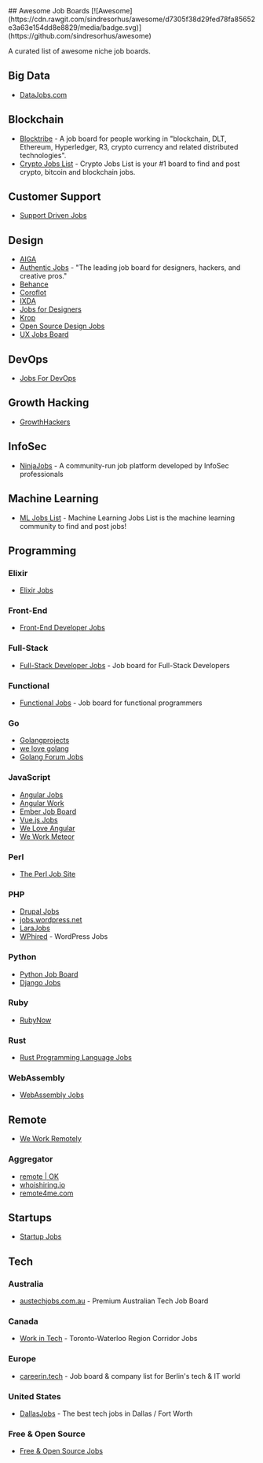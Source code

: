 <div class="github-widget" data-repo="tramcar/awesome-job-boards"></div>
<script async src="https://pagead2.googlesyndication.com/pagead/js/adsbygoogle.js"></script><ins class="adsbygoogle" style="display:block" data-ad-client="ca-pub-6890694312814945" data-ad-slot="5473692530" data-ad-format="auto"  data-full-width-responsive="true"></ins><script>(adsbygoogle = window.adsbygoogle || []).push({});</script>
## Awesome Job Boards [![Awesome](https://cdn.rawgit.com/sindresorhus/awesome/d7305f38d29fed78fa85652e3a63e154dd8e8829/media/badge.svg)](https://github.com/sindresorhus/awesome)

A curated list of awesome niche job boards.



## Big Data

* [DataJobs.com](https://datajobs.com/)

## Blockchain

* [Blocktribe](https://blocktribe.com/) - A job board for people working in "blockchain, DLT, Ethereum, Hyperledger, R3, crypto currency and related distributed technologies".
* [Crypto Jobs List](https://cryptojobslist.com/) - Crypto Jobs List is your #1 board to find and post crypto, bitcoin and blockchain jobs.

## Customer Support

* [Support Driven Jobs](http://jobs.supportdriven.com/)

## Design

* [AIGA](https://designjobs.aiga.org/)
* [Authentic Jobs](https://www.authenticjobs.com/) - "The leading job board for designers, hackers, and creative pros."
* [Behance](https://www.behance.net/joblist)
* [Coroflot](https://www.coroflot.com/design-jobs)
* [IXDA](http://ixda.org/jobs/)
* [Jobs for Designers](https://dribbble.com/jobs)
* [Krop](https://www.krop.com/creative-jobs/)
* [Open Source Design Jobs](https://opensourcedesign.net/jobs/)
* [UX Jobs Board](https://www.uxjobsboard.com)

## DevOps

* [Jobs For DevOps](https://jobsfordevops.com)

## Growth Hacking

* [GrowthHackers](https://growthhackers.com/jobs)

## InfoSec

* [NinjaJobs](https://ninjajobs.org/) - A community-run job platform developed by InfoSec professionals

## Machine Learning

* [ML Jobs List](https://mljobslist.com/jobs/) - Machine Learning Jobs List is the machine learning community to find and post jobs! 

## Programming

### Elixir

* [Elixir Jobs](https://elixir.career/)

### Front-End

* [Front-End Developer Jobs](http://frontenddeveloperjob.com/)

### Full-Stack

* [Full-Stack Developer Jobs](https://fullstackjob.com/) - Job board for Full-Stack Developers

### Functional

* [Functional Jobs](https://functionaljobs.com/) - Job board for functional programmers

### Go

* [Golangprojects](https://www.golangprojects.com/)
* [we love golang](https://www.welovegolang.com/)
* [Golang Forum Jobs](https://forum.golangbridge.org/c/jobs)

### JavaScript

* [Angular Jobs](https://angularjobs.com/)
* [Angular Work](https://angular.work/)
* [Ember Job Board](https://jobs.emberjs.com/)
* [Vue.js Jobs](https://vuejobs.com/)
* [We Love Angular](https://www.weloveangular.com/)
* [We Work Meteor](https://www.weworkmeteor.com/)

### Perl

* [The Perl Job Site](https://jobs.perl.org/)

### PHP

* [Drupal Jobs](https://jobs.drupal.org/)
* [jobs.wordpress.net](https://jobs.wordpress.net/)
* [LaraJobs](https://larajobs.com/)
* [WPhired](https://www.wphired.com/) - WordPress Jobs

### Python

* [Python Job Board](https://www.python.org/jobs/)
* [Django Jobs](https://djangojobs.net/jobs/)

### Ruby

* [RubyNow](https://jobs.rubynow.com/)

### Rust

* [Rust Programming Language Jobs](http://rust-jobs.com/)

### WebAssembly

* [WebAssembly Jobs](https://webassemblyjobs.com/)

## Remote

* [We Work Remotely](https://weworkremotely.com/)

### Aggregator

* [remote | OK](https://remoteok.io/)
* [whoishiring.io](https://whoishiring.io/)
* [remote4me.com](https://remote4me.com/)

## Startups

* [Startup Jobs](https://startup.jobs/)

## Tech

### Australia

* [austechjobs.com.au](https://austechjobs.com.au/) - Premium Australian Tech Job Board

### Canada

* [Work in Tech](https://www.workintech.ca/) - Toronto-Waterloo Region Corridor Jobs

### Europe

* [careerin.tech](https://careerin.tech) - Job board & company list for Berlin's tech & IT world

### United States

* [DallasJobs](https://www.dallasjobs.io/) - The best tech jobs in Dallas / Fort Worth

### Free & Open Source

* [Free & Open Source Jobs](https://www.fossjobs.net/)